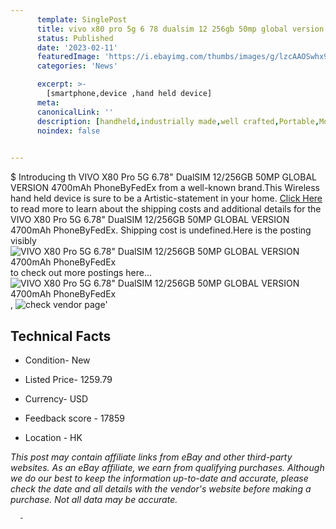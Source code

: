 ```yaml
---
      template: SinglePost
      title: vivo x80 pro 5g 6 78 dualsim 12 256gb 50mp global version 4700mah phonebyfedex
      status: Published
      date: '2023-02-11'
      featuredImage: 'https://i.ebayimg.com/thumbs/images/g/lzcAAOSwhx9icPGt/s-l225.jpg'
      categories: 'News'

      excerpt: >-
        [smartphone,device ,hand held device]
      meta:
      canonicalLink: ''
      description: [handheld,industrially made,well crafted,Portable,Mobile,Compact,Convenient,Lightweight,Maneuverable,Man-portable,Miniature,Carriable,Hand-held,Light,Holdable,Transportable,Mobile device,Pocket-sized,On-the-go,Wireless,Cordless,Compact size,Convenient size, smartphone,device ,hand held device]
      noindex: false
      

---
```

$
      Introducing th VIVO X80 Pro 5G 6.78" DualSIM 12/256GB 50MP GLOBAL VERSION 4700mAh PhoneByFedEx from a well-known brand.This Wireless hand held device is sure to be a Artistic-statement in your home. [Click Here](https://www.ebay.com/itm/325196775768?hash=item4bb73d0158%3Ag%3AlzcAAOSwhx9icPGt&mkevt=1&mkcid=1&mkrid=711-53200-19255-0&campid=%253CePNCampaignId%253E&customid=%253CreferenceId%253E&toolid=10049) to read more to learn about the shipping costs and additional details for the VIVO X80 Pro 5G 6.78" DualSIM 12/256GB 50MP GLOBAL VERSION 4700mAh PhoneByFedEx. Shipping cost is undefined.Here is the posting visibly ![VIVO X80 Pro 5G 6.78" DualSIM 12/256GB 50MP GLOBAL VERSION 4700mAh PhoneByFedEx](https://i.ebayimg.com/thumbs/images/g/lzcAAOSwhx9icPGt/s-l225.jpg) to check out more postings here... ![VIVO X80 Pro 5G 6.78" DualSIM 12/256GB 50MP GLOBAL VERSION 4700mAh PhoneByFedEx](https://i.ebayimg.com/images/g/lzcAAOSwhx9icPGt/s-l960.jpg), ![check vendor page]()'

      

 ## Technical Facts 



     
      

 - Condition- New 


      

 - Listed Price- 1259.79 


      

 - Currency- USD 


      

 - Feedback score - 17859 


      

 - Location - HK 


      
      

 *_This post may contain affiliate links from eBay and other third-party websites. As an eBay affiliate, we earn from qualifying purchases. Although we do our best to keep the information up-to-date and accurate, please check the date and all details with the vendor's website before making a purchase. Not all data may be accurate._*




      -
